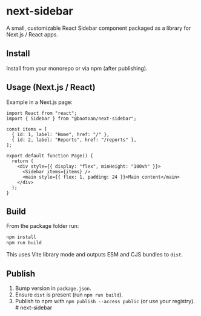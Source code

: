 # next-sidebar

A small, customizable React Sidebar component packaged as a library for Next.js / React apps.

## Install

Install from your monorepo or via npm (after publishing).

## Usage (Next.js / React)

Example in a Next.js page:

```tsx
import React from "react";
import { Sidebar } from "@baotoan/next-sidebar";

const items = [
  { id: 1, label: "Home", href: "/" },
  { id: 2, label: "Reports", href: "/reports" },
];

export default function Page() {
  return (
    <div style={{ display: "flex", minHeight: "100vh" }}>
      <Sidebar items={items} />
      <main style={{ flex: 1, padding: 24 }}>Main content</main>
    </div>
  );
}
```

## Build

From the package folder run:

```powershell
npm install
npm run build
```

This uses Vite library mode and outputs ESM and CJS bundles to `dist`.

## Publish

1. Bump version in `package.json`.
2. Ensure `dist` is present (run `npm run build`).
3. Publish to npm with `npm publish --access public` (or use your registry).
#   n e x t - s i d e b a r  
 